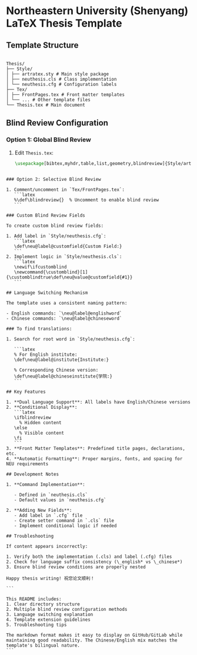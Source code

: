 # Northeastern University (Shenyang) LaTeX Thesis Template

## Template Structure
```

Thesis/
├── Style/
│ ├── artratex.sty # Main style package
│ ├── neuthesis.cls # Class implementation
│ └── neuthesis.cfg # Configuration labels
├── Tex/
│ ├── FrontPages.tex # Front matter templates
│ └── ... # Other template files
└── Thesis.tex # Main document

````

## Blind Review Configuration

### Option 1: Global Blind Review
1. Edit `Thesis.tex`:
   ```latex
   \usepackage[bibtex,myhdr,table,list,geometry,blindreview]{Style/artratex}
````

### Option 2: Selective Blind Review

1. Comment/uncomment in `Tex/FrontPages.tex`:
   ```latex
   %\def\blindreview{}  % Uncomment to enable blind review
   ```

### Custom Blind Review Fields

To create custom blind review fields:

1. Add label in `Style/neuthesis.cfg`:
   ```latex
   \def\neu@label@customfield{Custom Field:}
   ```
2. Implement logic in `Style/neuthesis.cls`:
   ```latex
   \newif\ifcustomblind
   \newcommand{\customblind}[1]{\customblindtrue\def\neu@value@customfield{#1}}
   ```

## Language Switching Mechanism

The template uses a consistent naming pattern:

- English commands: `\neu@label@englishword`
- Chinese commands: `\neu@label@chineseword`

### To find translations:

1. Search for root word in `Style/neuthesis.cfg`:

   ```latex
   % For English institute:
   \def\neu@label@institute{Institute:}

   % Corresponding Chinese version:
   \def\neu@label@chineseinstitute{学院:}
   ```

## Key Features

1. **Dual Language Support**: All labels have English/Chinese versions
2. **Conditional Display**:
   ```latex
   \ifblindreview
     % Hidden content
   \else
     % Visible content
   \fi
   ```
3. **Front Matter Templates**: Predefined title pages, declarations, etc.
4. **Automatic Formatting**: Proper margins, fonts, and spacing for NEU requirements

## Development Notes

1. **Command Implementation**:

   - Defined in `neuthesis.cls`
   - Default values in `neuthesis.cfg`

2. **Adding New Fields**:
   - Add label in `.cfg` file
   - Create setter command in `.cls` file
   - Implement conditional logic if needed

## Troubleshooting

If content appears incorrectly:

1. Verify both the implementation (.cls) and label (.cfg) files
2. Check for language suffix consistency (\_english* vs \_chinese*)
3. Ensure blind review conditions are properly nested

Happy thesis writing! 祝您论文顺利！

```

This README includes:
1. Clear directory structure
2. Multiple blind review configuration methods
3. Language switching explanation
4. Template extension guidelines
5. Troubleshooting tips

The markdown format makes it easy to display on GitHub/GitLab while maintaining good readability. The Chinese/English mix matches the template's bilingual nature.
```
